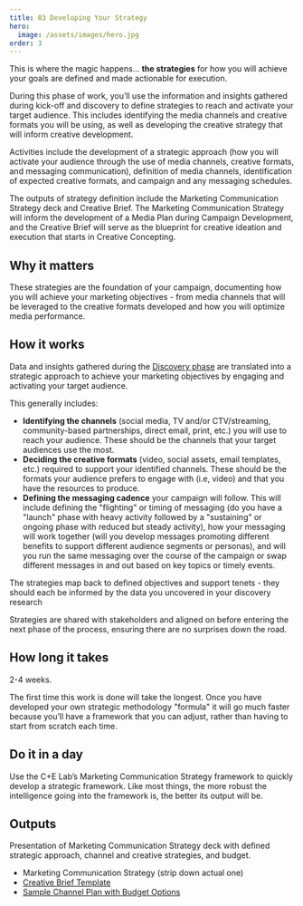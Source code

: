 ```yaml
---
title: 03 Developing Your Strategy
hero:
  image: /assets/images/hero.jpg
order: 3
---
```


This is where the magic happens… **the strategies** for how you will achieve your goals are defined and made actionable for execution.

During this phase of work, you’ll use the information and insights gathered during kick-off and discovery to define strategies to reach and activate your target audience. This includes identifying the media channels and creative formats you will be using, as well as developing the creative strategy that will inform creative development.

Activities include the development of a strategic approach (how you will activate your audience through the use of media channels, creative formats, and messaging communication), definition of media channels, identification of expected creative formats, and campaign and any messaging schedules.

The outputs of strategy definition include the Marketing Communication Strategy deck and Creative Brief. The Marketing Communication Strategy will inform the development of a Media Plan during Campaign Development, and the Creative Brief will serve as the blueprint for creative ideation and execution that starts in Creative Concepting.

## Why it matters

These strategies are the foundation of your campaign, documenting how you will achieve your marketing objectives - from media channels that will be leveraged to the creative formats developed and how you will optimize media performance.

## How it works

Data and insights gathered during the [Discovery phase](https://docs.google.com/document/d/1o-pLKgIF7hcnSgFT85yGyrd5BUdS3FiQpRmWfHp9kzA/edit#heading=h.k2xalfhovx2p) are translated into a strategic approach to achieve your marketing objectives by engaging and activating your target audience.

This generally includes:

- **Identifying the channels** (social media, TV and/or CTV/streaming, community-based partnerships, direct email, print, etc.) you will use to reach your audience. These should be the channels that your target audiences use the most.
- **Deciding the creative formats** (video, social assets, email templates, etc.) required to support your identified channels. These should be the formats your audience prefers to engage with (i.e, video) and that you have the resources to produce.
- **Defining the messaging cadence** your campaign will follow. This will include defining the "flighting" or timing of messaging (do you have a "launch" phase with heavy activity followed by a "sustaining" or ongoing phase with reduced but steady activity), how your messaging will work together (will you develop messages promoting different benefits to support different audience segments or personas), and will you run the same messaging over the course of the campaign or swap different messages in and out based on key topics or timely events.

The strategies map back to defined objectives and support tenets - they should each be informed by the data you uncovered in your discovery research

Strategies are shared with stakeholders and aligned on before entering the next phase of the process, ensuring there are no surprises down the road.

## How long it takes

2-4 weeks.

The first time this work is done will take the longest. Once you have developed your own strategic methodology "formula" it will go much faster because you’ll have a framework that you can adjust, rather than having to start from scratch each time.

## Do it in a day

Use the C+E Lab’s Marketing Communication Strategy framework to quickly develop a strategic framework. Like most things, the more robust the intelligence going into the framework is, the better its output will be.

## Outputs

Presentation of Marketing Communication Strategy deck with defined strategic approach, channel and creative strategies, and budget.

- Marketing Communication Strategy (strip down actual one)
- [Creative Brief Template](https://docs.google.com/document/d/10CJ5EWpxA39Q_-t5vm8LrjdpBklo3kYHBUSM7yEc0DQ/edit)
- [Sample Channel Plan with Budget Options](https://docs.google.com/presentation/d/1-X6Ww7_XxfMTsElqmhRxLFHsLEoVJ0JQ2H2tkyY4z_U/edit#slide=id.g14715962381_0_44)
